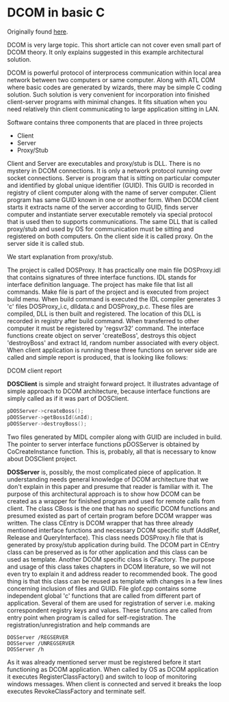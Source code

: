 # DCOM in basic C

Originally found [here](http://www.ezcodesample.com/dcom/DCOM_article.html).

DCOM is very large topic. This short article can not cover even small part of DCOM theory. It only explains suggested in this example architectural solution.

DCOM is powerful protocol of interprocess communication within local area network between two computers or same computer. Along with ATL COM where basic codes are generated by wizards, there may be simple C coding solution. Such solution is very convenient for incorporation into finished client-server programs with minimal changes. It fits situation when you need relatively thin client communicating to large application sitting in LAN.

Software contains three components that are placed in three projects

* Client
* Server
* Proxy/Stub

Client and Server are executables and proxy/stub is DLL. There is no mystery in DCOM connections. It is only a network protocol running over socket connections. Server is program that is sitting on particular computer and identified by global unique identifier (GUID). This GUID is recorded in registry of client computer along with the name of server computer. Client program has same GUID known in one or another form. When DCOM client starts it extracts name of the server according to GUID, finds server computer and instantiate server executable remotely via special protocol that is used then to supports communications. The same DLL that is called proxy/stub and used by OS for communication must be sitting and registered on both computers. On the client side it is called proxy. On the server side it is called stub.

We start explanation from proxy/stub.

The project is called DOSProxy. It has practically one main file DOSProxy.idl that contains signatures of three interface functions. IDL stands for interface definition language. The project has make file that list all commands. Make file is part of the project and is executed from project build menu. When build command is executed the IDL compiler generates 3 'c' files DOSProxy_i.c, dlldata.c and DOSProxy_p.c. These files are compiled, DLL is then built and registered. The location of this DLL is recorded in registry after build command. When transferred to other computer it must be registered by 'regsvr32' command. The interface functions create object on server 'createBoss', destroys this object 'destroyBoss' and extract Id, random number associated with every object. When client application is running these three functions on server side are called and simple report is produced, that is looking like follows:

DCOM client report

**DOSClient** is simple and straight forward project. It illustrates advantage of simple approach to DCOM architecture, because interface functions are simply called as if it was part of DOSClient.

```C++
pDOSServer->createBoss();
pDOSServer->getBossId(&nId);
pDOSServer->destroyBoss();
```

Two files generated by MIDL compiler along with GUID are included in build. The pointer to server interface functions pDOSServer is obtained by CoCreateInstance function. This is, probably, all that is necessary to know about DOSClient project.

**DOSServer** is, possibly, the most complicated piece of application. It understanding needs general knowledge of DCOM architecture that we don't explain in this paper and presume that reader is familiar with it. The purpose of this architectural approach is to show how DCOM can be created as a wrapper for finished program and used for remote calls from client. The class CBoss is the one that has no specific DCOM functions and presumed existed as part of certain program before DCOM wrapper was written. The class CEntry is DCOM wrapper that has three already mentioned interface functions and necessary DCOM specific stuff (AddRef, Release and QueryInterface). This class needs DOSProxy.h file that is generated by proxy/stub application during build. The DCOM part in CEntry class can be preserved as is for other application and this class can be used as template. Another DCOM specific class is CFactory. The purpose and usage of this class takes chapters in DCOM literature, so we will not even try to explain it and address reader to recommended book. The good thing is that this class can be reused as template with changes in a few lines concerning inclusion of files and GUID. File glof.cpp contains some independent global 'c' functions that are called from different part of application. Several of them are used for registration of server i.e. making correspondent registry keys and values. These functions are called from entry point when program is called for self-registration. The registration/unregistration and help commands are

```shell
DOSServer /REGSERVER
DOSServer /UNREGSERVER
DOSServer /h
```

As it was already mentioned server must be registered before it start functioning as DCOM application. When called by OS as DCOM application it executes RegisterClassFactory() and switch to loop of monitoring windows messages. When client is connected and served it breaks the loop executes RevokeClassFactory and terminate self.
